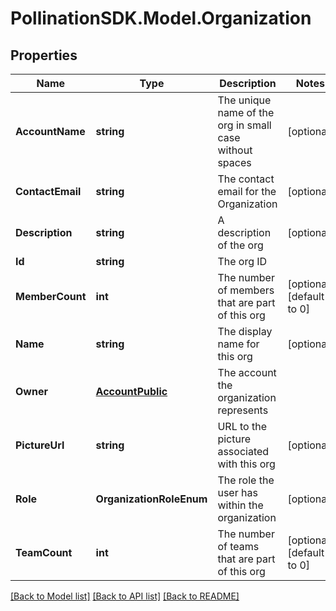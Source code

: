 
# PollinationSDK.Model.Organization

## Properties

Name | Type | Description | Notes
------------ | ------------- | ------------- | -------------
**AccountName** | **string** | The unique name of the org in small case without spaces | [optional] 
**ContactEmail** | **string** | The contact email for the Organization | [optional] 
**Description** | **string** | A description of the org | [optional] 
**Id** | **string** | The org ID | 
**MemberCount** | **int** | The number of members that are part of this org | [optional] [default to 0]
**Name** | **string** | The display name for this org | [optional] 
**Owner** | [**AccountPublic**](AccountPublic.md) | The account the organization represents | 
**PictureUrl** | **string** | URL to the picture associated with this org | [optional] 
**Role** | **OrganizationRoleEnum** | The role the user has within the organization | [optional] 
**TeamCount** | **int** | The number of teams that are part of this org | [optional] [default to 0]

[[Back to Model list]](../README.md#documentation-for-models)
[[Back to API list]](../README.md#documentation-for-api-endpoints)
[[Back to README]](../README.md)

